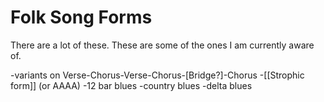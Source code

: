 # Folk Song Forms

There are a lot of these. These are some of the ones I am currently aware of.

-variants on Verse-Chorus-Verse-Chorus-[Bridge?]-Chorus
-[[Strophic form]] (or AAAA)
-12 bar blues
-country blues
-delta blues
